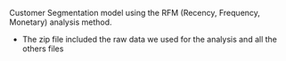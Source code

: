 Customer Segmentation model using the RFM (Recency, Frequency, Monetary) analysis method.

- The zip file included the raw data we used for the analysis and all the others files
